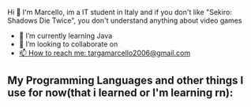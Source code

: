 Hi 👋 I'm Marcello, im a IT student in Italy and if you don't like "Sekiro: Shadows Die Twice", you don't understand anything about video games

- 🌱 I’m currently learning Java
- 👯 I’m looking to collaborate on <a href ="https://github.com/ArmandoAnescu">
- 📫 How to reach me: targamarcello2006@gmail.com

## My Programming Languages and other things I use for now(that i learned or I'm learning rn):
<div img ="https://github.com/devicons/devicon/blob/master/icons/c/c-plain.svg" img = "https://github.com/devicons/devicon/blob/master/icons/csharp/csharp-plain.svg" img ="https://github.com/devicons/devicon/blob/master/icons/css3/css3-plain-wordmark.svg" img="https://github.com/devicons/devicon/blob/master/icons/html5/html5-original.svg" img ="https://github.com/devicons/devicon/blob/master/icons/javascript/javascript-original.svg" img="https://github.com/devicons/devicon/blob/master/icons/git/git-original-wordmark.svg" img ="https://github.com/devicons/devicon/blob/master/icons/java/java-original-wordmark.svg">
